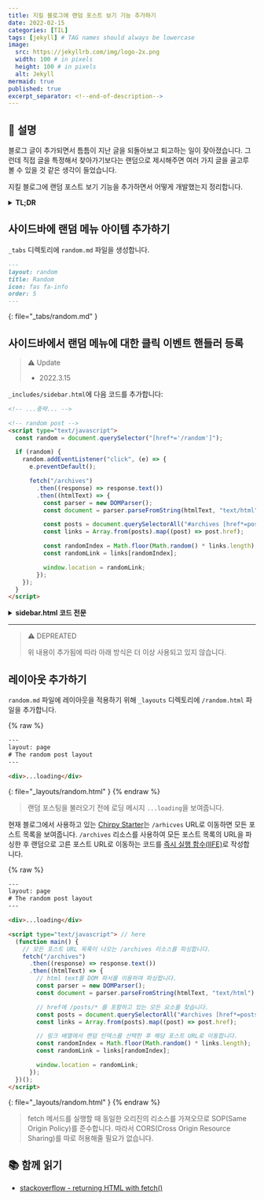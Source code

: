 ```yaml
---
title: 지킬 블로그에 랜덤 포스트 보기 기능 추가하기
date: 2022-02-15
categories: [TIL]
tags: [jekyll] # TAG names should always be lowercase
image:
  src: https://jekyllrb.com/img/logo-2x.png
  width: 100 # in pixels
  height: 100 # in pixels
  alt: Jekyll
mermaid: true
published: true
excerpt_separator: <!--end-of-description-->
---
```


## 💁 설명

블로그 글이 추가되면서 틈틈이 지난 글을 되돌아보고 퇴고하는 일이 잦아졌습니다. 그런데 직접 글을 특정해서 찾아가기보다는 랜덤으로 제시해주면 여러 가지 글을 골고루 볼 수 있을 것 같은 생각이 들었습니다.

지킬 블로그에 랜덤 포스트 보기 기능을 추가하면서 어떻게 개발했는지 정리합니다.

<!--end-of-description-->

<details>
<summary><strong>TL;DR</strong></summary>

모든 포스트 URL을 보여주는 동일한 도메인의 리소스를 크롤링하여 랜덤 URL로 이동하는 방식으로 기능을 구현했습니다.

</details>

## 사이드바에 랜덤 메뉴 아이템 추가하기

`_tabs` 디렉토리에 `random.md` 파일을 생성합니다.

<!-- prettier-ignore-start -->
````md
---
layout: random
title: Random
icon: fas fa-info
order: 5
---
````
{: file="_tabs/random.md" }
<!-- prettier-ignore-end -->

## 사이드바에서 랜덤 메뉴에 대한 클릭 이벤트 핸들러 등록

> ⚠️ Update
>
> - 2022.3.15

`_includes/sidebar.html`에 다음 코드를 추가합니다:

```html
<!-- ...중략... -->

<!-- random post -->
<script type="text/javascript">
  const random = document.querySelector("[href*='/random']");

  if (random) {
    random.addEventListener("click", (e) => {
      e.preventDefault();

      fetch("/archives")
        .then((response) => response.text())
        .then((htmlText) => {
          const parser = new DOMParser();
          const document = parser.parseFromString(htmlText, "text/html");

          const posts = document.querySelectorAll("#archives [href*=posts]");
          const links = Array.from(posts).map((post) => post.href);

          const randomIndex = Math.floor(Math.random() * links.length);
          const randomLink = links[randomIndex];

          window.location = randomLink;
        });
    });
  }
</script>
```

<details markdown="1">
<summary><strong>sidebar.html 코드 전문</strong></summary>

```html
<!--
  The Side Bar
-->

<div id="sidebar" class="d-flex flex-column align-items-end" lang="{{lang}}">
  <div class="profile-wrapper text-center">
    <div id="avatar">
      <a href="{{ '/' | relative_url }}" alt="avatar" class="mx-auto">
        {% if site.avatar != '' and site.avatar %}
          {% capture avatar_url %}
            {%- if site.avatar contains '://' -%}
              {{ site.avatar }}
            {%- elsif site.img_cdn != '' and site.img_cdn -%}
              {{ site.avatar | prepend: site.img_cdn }}
            {%- else -%}
              {{ site.avatar | relative_url }}
            {%- endif -%}
          {% endcapture %}
          <img src="{{ avatar_url }}" alt="avatar" onerror="this.style.display='none'">
        {% endif %}
      </a>
    </div>

    <div class="site-title mt-3">
      <a href="{{ '/' | relative_url }}">{{ site.title }}</a>
    </div>
    <div class="site-subtitle font-italic">{{ site.tagline }}</div>

  </div><!-- .profile-wrapper -->

  <ul class="w-100">

    <!-- home -->
    <li class="nav-item{% if page.layout == 'home' %}{{ " active" }}{% endif %}">
      <a href="{{ '/' | relative_url }}" class="nav-link">
        <i class="fa-fw fas fa-home ml-xl-3 mr-xl-3 unloaded"></i>
        <span>{{ site.data.locales[lang].tabs.home | upcase }}</span>
      </a>
    </li>
    <!-- the real tabs -->
    {% for tab in site.tabs %}
    <li class="nav-item{% if tab.url == page.url %}{{ " active" }}{% endif %}">
      <a href="{{ tab.url | relative_url }}" class="nav-link">
        <i class="fa-fw {{ tab.icon }} ml-xl-3 mr-xl-3 unloaded"></i>
        {% capture tab_name %}{{ tab.url | split: '/' }}{% endcapture %}

        <span>{{ site.data.locales[lang].tabs.[tab_name] | default: tab.title | upcase }}</span>
      </a>
    </li> <!-- .nav-item -->
    {% endfor %}

  </ul> <!-- ul.nav.flex-column -->

  <div class="sidebar-bottom mt-auto d-flex flex-wrap justify-content-center align-items-center">

    {% for entry in site.data.contact %}
      {% capture url %}
        {%- if entry.type == 'github' -%}
          https://github.com/{{ site.github.username }}
        {%- elsif entry.type == 'twitter' -%}
          https://twitter.com/{{ site.twitter.username }}
        {%- elsif entry.type == 'email' -%}
          {% assign email = site.social.email | split: '@' %}
          javascript:location.href = 'mailto:' + ['{{ email[0] }}','{{ email[1] }}'].join('@')
        {%- elsif entry.type == 'rss' -%}
          {{ "/feed.xml" | relative_url }}
        {%- else -%}
          {{ entry.url }}
        {%- endif -%}
      {% endcapture %}

      {% if url %}
      <a href="{{ url }}" aria-label="{{ entry.type }}"
        {% unless site.theme_mode %}class="order-{{ forloop.index | plus: 2 }}"{% endunless %}
        {% unless entry.noblank %}target="_blank" rel="noopener"{% endunless %}>
        <i class="{{ entry.icon }}"></i>
      </a>
      {% endif %}

    {% endfor %}

    {% unless site.theme_mode %}
      {% if site.data.contact.size > 0 %}
        <span class="icon-border order-2"></span>
      {% endif %}

      <span id="mode-toggle-wrapper" class="order-1">
        {% include mode-toggle.html %}
      </span>
    {% endunless %}

  </div> <!-- .sidebar-bottom -->

</div><!-- #sidebar -->

<!-- random post -->
<script type="text/javascript">
  const random = document.querySelector("[href*='/random']");

  if (random) {
    random.addEventListener('click', (e) => {
      e.preventDefault();

      fetch("/archives")
        .then((response) => response.text())
        .then((htmlText) => {
          const parser = new DOMParser();
          const document = parser.parseFromString(htmlText, "text/html");

          const posts = document.querySelectorAll("#archives [href*=posts]");
          const links = Array.from(posts).map((post) => post.href);

          const randomIndex = Math.floor(Math.random() * links.length);
          const randomLink = links[randomIndex];

          window.location = randomLink;
        })
    })
  }

</script>

```

</details>

---

> ⚠️ DEPREATED
>
> 위 내용이 추가됨에 따라 아래 방식은 더 이상 사용되고 있지 않습니다.

## 레이아웃 추가하기

`random.md` 파일에 레이아웃을 적용하기 위해 `_layouts` 디렉토리에 `/random.html` 파일을 추가합니다.

<!-- prettier-ignore-start -->
{% raw %}
```html
---
layout: page
# The random post layout
---

<div>...loading</div>
```
{: file="_layouts/random.html" }
{% endraw %}
<!-- prettier-ignore-end -->

> 랜덤 포스팅을 불러오기 전에 로딩 메시지 `...loading`을 보여줍니다.

현재 블로그에서 사용하고 있는 [Chirpy Starter](https://github.com/cotes2020/chirpy-starter)는 `/arhicves` URL로 이동하면 모든 포스트 목록을 보여줍니다. `/archives` 리소스를 사용하여 모든 포스트 목록의 URL을 파싱한 후 랜덤으로 고른 포스트 URL로 이동하는 코드를 [즉시 실행 함수(IIFE)](https://developer.mozilla.org/ko/docs/Glossary/IIFE)로 작성합니다.

<!-- prettier-ignore-start -->
{% raw %}
```html
---
layout: page
# The random post layout
---

<div>...loading</div>

<script type="text/javascript"> // here
  (function main() {
    // 모든 포스트 URL 목록이 나오는 /archives 리소스를 파싱합니다.
    fetch("/archives")
      .then((response) => response.text())
      .then((htmlText) => {
        // html text를 DOM 파서를 이용하여 파싱합니다.
        const parser = new DOMParser();
        const document = parser.parseFromString(htmlText, "text/html");

        // href에 /posts/* 를 포함하고 있는 모든 요소를 찾습니다.
        const posts = document.querySelectorAll("#archives [href*=posts]");
        const links = Array.from(posts).map((post) => post.href);

        // 링크 배열에서 랜덤 인덱스를 선택한 후 해당 포스트 URL로 이동합니다.
        const randomIndex = Math.floor(Math.random() * links.length);
        const randomLink = links[randomIndex];

        window.location = randomLink;
      });
  })();
</script>
```
{: file="_layouts/random.html" }
{% endraw %}
<!-- prettier-ignore-end -->

> fetch 메서드를 실행할 때 동일한 오리진의 리소스를 가져오므로 SOP(Same Origin Policy)를 준수합니다. 따라서 CORS(Cross Origin Resource Sharing)를 따로 허용해줄 필요가 없습니다.

## 📚 함께 읽기

- [stackoverflow - returning HTML with fetch()](https://stackoverflow.com/questions/36631762/returning-html-with-fetch)
